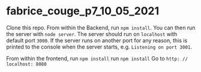 # fabrice_couge_p7_10_05_2021
Clone this repo.
From within the Backend, run `npm install`. 
You can then run the server with `node server`. 
The server should run on `localhost` with default port `3000`.
If the server runs on another port for any reason, this is printed to the
console when the server starts, e.g. `Listening on port 3001`.

From within the frontend, run `npm install`
run `npm install`
Go to `http: // localhost: 8080`
